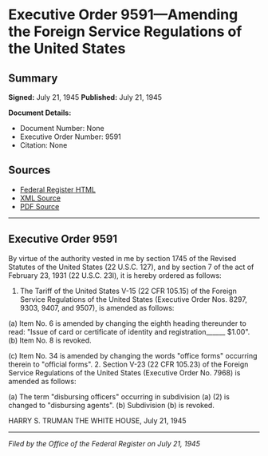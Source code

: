 # Executive Order 9591—Amending the Foreign Service Regulations of the United States

## Summary

**Signed:** July 21, 1945
**Published:** July 21, 1945

**Document Details:**
- Document Number: None
- Executive Order Number: 9591
- Citation: None

## Sources
- [Federal Register HTML](https://www.presidency.ucsb.edu/documents/executive-order-9591-amending-the-foreign-service-regulations-the-united-states)
- [XML Source](None)
- [PDF Source](None)

---

## Executive Order 9591

By virtue of the authority vested in me by section 1745 of the Revised Statutes of the United States (22 U.S.C. 127), and by section 7 of the act of February 23, 1931 (22 U.S.C. 23l), it is hereby ordered as follows:
1. The Tariff of the United States V-15 (22 CFR 105.15) of the Foreign Service Regulations of the United States (Executive Order Nos. 8297, 9303, 9407, and 9507), is amended as follows:

(a) Item No. 6 is amended by changing the eighth heading thereunder to read: "Issue of card or certificate of identity and registration______ $1.00".
(b) Item No. 8 is revoked.

(c) Item No. 34 is amended by changing the words "office forms" occurring therein to "official forms".
2. Section V-23 (22 CFR 105.23) of the Foreign Service Regulations of the United States (Executive Order No. 7968) is amended as follows:

(a) The term "disbursing officers" occurring in subdivision (a) (2) is changed to "disbursing agents".
(b) Subdivision (b) is revoked.

HARRY S. TRUMAN
THE WHITE HOUSE,
July 21, 1945

---

*Filed by the Office of the Federal Register on July 21, 1945*
